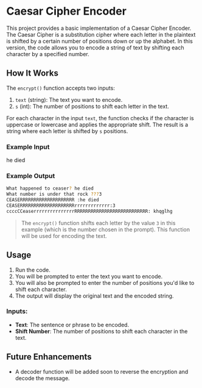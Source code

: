 # Caesar Cipher Encoder

This project provides a basic implementation of a Caesar Cipher Encoder. The Caesar Cipher is a substitution cipher where each letter in the plaintext is shifted by a certain number of positions down or up the alphabet. In this version, the code allows you to encode a string of text by shifting each character by a specified number.

## How It Works

The `encrypt()` function accepts two inputs:

1. `text` (string): The text you want to encode.
2. `s` (int): The number of positions to shift each letter in the text.

For each character in the input `text`, the function checks if the character is uppercase or lowercase and applies the appropriate shift. The result is a string where each letter is shifted by `s` positions.

### Example Input

he died


### Example Output
``` bash
What happened to ceaser? he died
What number is under that rock ???3
CEASERRRRRRRRRRRRRRRRRRRR :he died
CEASERRRRRRRRRRRRRRRRRRRRrrrrrrrrrrrrr:3
ccccCCeaserrrrrrrrrrrrrrrRRRRRRRRRRRRRRRRRRRRRRRRRRR: khqglhg

```


> The `encrypt()` function shifts each letter by the value `3` in this example (which is the number chosen in the prompt). This function will be used for encoding the text.

## Usage

1. Run the code.
2. You will be prompted to enter the text you want to encode.
3. You will also be prompted to enter the number of positions you'd like to shift each character.
4. The output will display the original text and the encoded string.

### Inputs:
- **Text**: The sentence or phrase to be encoded.
- **Shift Number**: The number of positions to shift each character in the text.

## Future Enhancements

- A decoder function will be added soon to reverse the encryption and decode the message.
